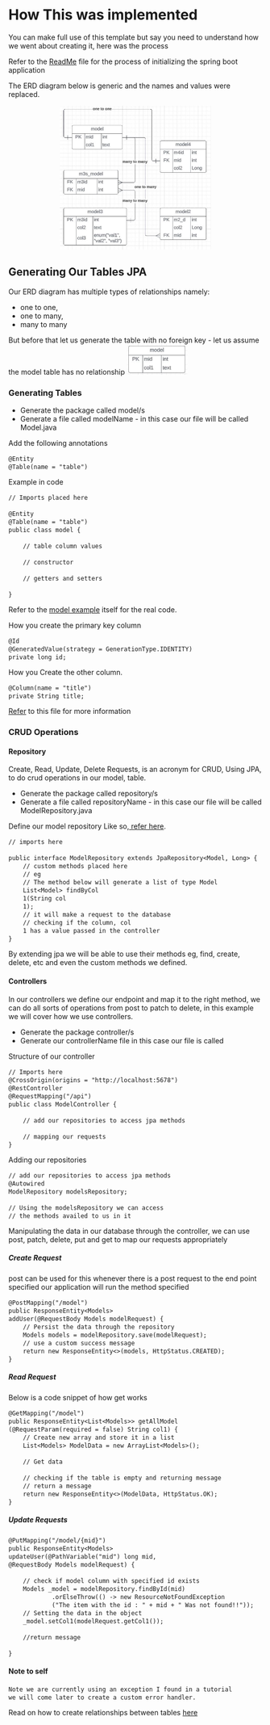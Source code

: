 # How This was implemented

You can make full use of this template but say you need to understand how we went about creating it, here was the process

Refer to the [ReadMe](./README.md) file for the process of initializing the spring boot application

The ERD diagram below is generic and the names and values were replaced.

<p align="center">
  <img src="./images/template-erd.JPG" width="300" title="hover text">
</p>


## Generating Our Tables JPA

Our ERD diagram has multiple types of relationships namely:
- one to one,
- one to many,
- many to many

But before that let us generate the table with no foreign key - let us assume the model table has no  relationship 
<img src="./images/model0.JPG" width="120" title="hover text"> 

### Generating Tables
- Generate the package called model/s
- Generate a file called modelName - in this case our file will be called Model.java

Add the following annotations

    @Entity
    @Table(name = "table")

Example in code

    // Imports placed here

    @Entity
    @Table(name = "table")
    public class model {  

        // table column values

        // constructor

        // getters and setters

    }

Refer to the [model example](../template/src/main/java/com/template/example/models/Model.java) itself for the real code.

How you create the primary key column

    @Id
    @GeneratedValue(strategy = GenerationType.IDENTITY)
    private long id; 

How you Create the other column.

    @Column(name = "title")
    private String title;

[Refer](https://github.com/DidIrb/spring-boot-user-guide-service/blob/master/GeneratingTables.md) to this file for more information

### CRUD Operations

#### Repository

Create, Read, Update, Delete Requests, is an acronym for CRUD, Using JPA, to do crud operations in our model, table.

- Generate the package called repository/s
- Generate a file called repositoryName - in this case our file will be called ModelRepository.java

Define our model repository Like so,[ refer here](../template/src/main/java/com/template/example/repository/ModelRepository.java).

    // imports here

    public interface ModelRepository extends JpaRepository<Model, Long> {
        // custom methods placed here
        // eg
        // The method below will generate a list of type Model
        List<Model> findByCol
        1(String col
        1);
        // it will make a request to the database 
        // checking if the column, col
        1 has a value passed in the controller
    }

By extending jpa we will be able to use their methods eg, find, create, delete, etc and even the custom methods we defined.

#### Controllers

In our controllers we define our endpoint and map it to the right method, we can do all sorts of operations from post to patch to delete, in this example we will cover how we use controllers.

- Generate the package controller/s
- Generate our controllerName file in this case our file is called

Structure of our controller

    // Imports here
    @CrossOrigin(origins = "http://localhost:5678")
    @RestController
    @RequestMapping("/api")
    public class ModelController {

        // add our repositories to access jpa methods

        // mapping our requests 
    }

Adding our repositories

    // add our repositories to access jpa methods
    @Autowired
    ModelRepository modelsRepository;

    // Using the modelsRepository we can access 
    // the methods availed to us in it

Manipulating the data in our database through the controller,
we can use post, patch, delete, put and get to map our requests appropriately

##### Create Request

post can be used for this whenever there is a post request to the end point specified our application will run the method specified

    @PostMapping("/model")
    public ResponseEntity<Models> 
    addUser(@RequestBody Models modelRequest) {
        // Persist the data through the repository
        Models models = modelRepository.save(modelRequest);
        // use a custom success message
        return new ResponseEntity<>(models, HttpStatus.CREATED);
    }

##### Read Request
Below is a code snippet of how get works

    @GetMapping("/model")
    public ResponseEntity<List<Models>> getAllModel
    (@RequestParam(required = false) String col1) {
        // Create new array and store it in a list
        List<Models> ModelData = new ArrayList<Models>();
        
        // Get data

        // checking if the table is empty and returning message
        // return a message
        return new ResponseEntity<>(ModelData, HttpStatus.OK);
    }

##### Update Requests


    @PutMapping("/model/{mid}")
    public ResponseEntity<Models> 
    updateUser(@PathVariable("mid") long mid, 
    @RequestBody Models modelRequest) {
        
        // check if model column with specified id exists
        Models _model = modelRepository.findById(mid)
                .orElseThrow(() -> new ResourceNotFoundException
                ("The item with the id : " + mid + " Was not found!!"));
        // Setting the data in the object
        _model.setCol1(modelRequest.getCol1());

        //return message
        
    }


#### Note to self
    Note we are currently using an exception I found in a tutorial 
    we will come later to create a custom error handler.

Read on how to create relationships between tables [here](./Relationships.md)